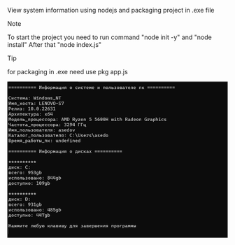 View system information using nodejs and packaging project in .exe file
> [!NOTE]
> To start the project you need to run command "node init -y" and "node install"
After that "node index.js"

> [!TIP]
> for packaging in .exe need use pkg app.js

![Screenshot](image/file.png)
